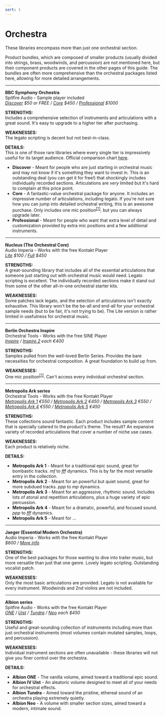 ```yaml
---
sort: 1
---
```


# Orchestra

These libraries encompass more than just one orchestral section.

Product bundles, which are composed of smaller products (usually divided into strings, brass, woodwinds, and percussion) are not mentioned here, but their component products are covered in the other pages of this guide. The bundles are often more comprehensive than the orchestral packages listed here, allowing for more detailed arrangements.

---

**BBC Symphony Orchestra**  
Spitfire Audio - Sample player included  
*[Discover](https://www.spitfireaudio.com/shop/a-z/bbc-symphony-orchestra-discover/) $50 or FREE / [Core](https://www.spitfireaudio.com/shop/a-z/bbc-symphony-orchestra-core/) $450 / [Professional](https://www.spitfireaudio.com/shop/a-z/bbc-symphony-orchestra-professional/) $1000*

**STRENGTHS:**  
Includes a comprehensive selection of instruments and articulations with a great sound. It's easy to upgrade to a higher tier after purchasing.

**WEAKNESSES:**  
The legato scripting is decent but not best-in-class.

**DETAILS:**  
This is one of those rare libraries where every single tier is impressively useful for its target audience. Official comparison chart [here](https://d1t3zg51rvnesz.cloudfront.net/p/images/cms2/985/desktop-bbcso_compare-15-may.jpg).
- **Discover** - Meant for people who are just starting in orchestral music and may not know if it's something they want to invest in. This is an outstanding deal (you can get it for free!) that shockingly includes individually recorded sections. Articulations are *very* limited but it's hard to complain at this price point.
- **Core** - A fantastic-value orchestral package for anyone. It includes an impressive number of articulations, including legato. If you're not sure how you can jump into detailed orchestral writing, this is an awesome purchase. Only includes one mic position<sup>[[?]](../more/glossary.md#mic-positions)</sup>, but you can always upgrade later.
- **Professional** - Meant for people who want that extra level of detail and customization provided by extra mic positions and a few additional instruments.

---

**Nucleus (The Orchestral Core)**  
Audio Imperia - Works with the free Kontakt Player  
*[Lite](https://www.audioimperia.com/products/nucleus-lite-edition) $100 / [Full](https://www.audioimperia.com/products/nucleus) $450*

**STRENGTHS:**  
A great-sounding library that includes all of the essential articulations that someone just starting out with orchestral music would need. Legato scripting is excellent. The individually recorded sections make it stand out from some of the other all-in-one orchestral starter kits.

**WEAKNESSES:**  
Some patches lack legato, and the selection of articulations isn't exactly exhaustive. This library won't be the be-all and end-all for your orchestral sample needs (but to be fair, it's not trying to be). The Lite version is rather limited in usefulness for orchestral music.

---

**Berlin Orchestra Inspire**  
Orchestral Tools - Works with the free SINE Player  
*[Inspire](https://www.orchestraltools.com/store/collections/inspire-1) / [Inspire 2](https://www.orchestraltools.com/store/collections/inspire-2) each €400*

**STRENGTHS:**  
Samples pulled from the well-loved Berlin Series. Provides the bare necessities for orchestral composition. A great foundation to build up from.

**WEAKNESSES:**  
One mic position<sup>[[?]](../more/glossary.md#mic-positions)</sup>. Can't access every individual orchestral section.

---

**Metropolis Ark series**  
Orchestral Tools - Works with the free Kontakt Player  
*[Metropolis Ark 1](https://www.orchestraltools.com/store/collections/metropolis-ark-1) €550 / [Metropolis Ark 2](https://www.orchestraltools.com/store/collections/metropolis-ark-2) €450 / [Metropolis Ark 3](https://www.orchestraltools.com/store/collections/metropolis-ark-3) €550 / [Metropolis Ark 4](https://www.orchestraltools.com/store/collections/metropolis-ark-4) €550 / [Metropolis Ark 5](https://www.orchestraltools.com/store/collections/metropolis-ark-5) €450*

**STRENGTHS:**  
These collections sound fantastic. Each product includes sample content that is specially catered to the product's theme. The result? An expansive variety of recorded articulations that cover a number of niche use cases.

**WEAKNESSES:**  
Each product is relatively niche. 

**DETAILS:**
- **Metropolis Ark 1** - Meant for a traditional epic sound, great for bombastic tracks. *mf* to *fff* dynamics. This is by far the most versatile entry in the collection.
- **Metropolis Ark 2** - Meant for an powerful but quiet sound, great for more subdued tracks. *ppp* to *mp* dynamics.
- **Metropolis Ark 3** - Meant for an aggressive, rhythmic sound. Includes lots of atonal and repetition articulations, plus a huge variety of epic percussion.
- **Metropolis Ark 4** - Meant for a dramatic, powerful, and focused sound. *ppp* to *fff* dynamics.
- **Metropolis Ark 5** - Meant for ...

---

**Jaeger (Essential Modern Orchestra)**  
Audio Imperia - Works with the free Kontakt Player  
*$600 / [More info](https://www.audioimperia.com/products/jaeger-essential-modern-orchestra)*

**STRENGTHS:**  
One of the best packages for those wanting to dive into trailer music, but more versatile than just that one genre. Lovely legato scripting. Outstanding vocalist patch.

**WEAKNESSES:**  
Only the most basic articulations are provided. Legato is not available for every instrument. Woodwinds and 2nd violins are not included.

---

**Albion series**  
Spitfire Audio - Works with the free Kontakt Player  
*[ONE](https://www.spitfireaudio.com/shop/a-z/albion-one/) / [Uist](https://www.spitfireaudio.com/shop/a-z/albion-iv-uist/) / [Tundra](https://www.spitfireaudio.com/shop/a-z/albion-tundra/) / [Neo](https://www.spitfireaudio.com/shop/a-z/albion-neo) each $450*

**STRENGTHS:**  
Useful and great-sounding collection of instruments including more than just orchestral instruments (most volumes contain mutated samples, loops, and percussion).

**WEAKNESSES:**  
Individual instrument sections are often unavailable - these libraries will not give you finer control over the orchestra.

**DETAILS:**
- **Albion ONE** - The vanilla volume, aimed toward a traditional epic sound.
- **Albion IV Uist** - An aleatoric volume designed to meet all of your needs for orchestral effects.
- **Albion Tundra** - Aimed toward the pristine, ethereal sound of an orchestra playing extremely quietly.
- **Albion Neo** - A volume with smaller section sizes, aimed toward a modern, intimate sound.

